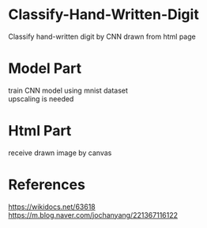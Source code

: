 # Classify-Hand-Written-Digit
Classify hand-written digit by CNN drawn from html page

# Model Part
train CNN model using mnist dataset<br>
upscaling is needed

# Html Part
receive drawn image by canvas

# References
https://wikidocs.net/63618<br>
https://m.blog.naver.com/jochanyang/221367116122

